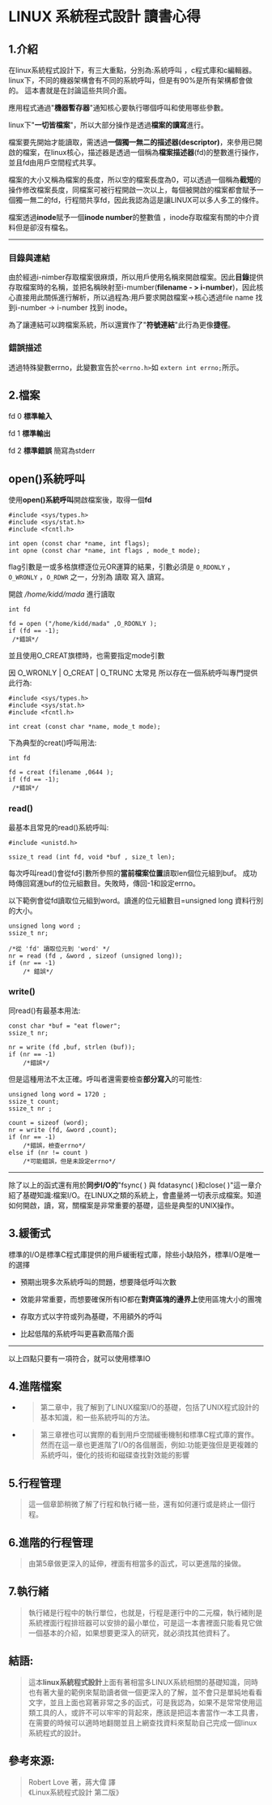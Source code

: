 # LINUX 系統程式設計 讀書心得

## 1.介紹
在linux系統程式設計下，有三大重點，分別為:系統呼叫 ，c程式庫和c編輯器。 
linux下，不同的機器架構會有不同的系統呼叫，但是有90%是所有架構都會做的。
這本書就是在討論這些共同介面。

應用程式通過"**機器暫存器**"通知核心要執行哪個呼叫和使用哪些參數。

linux下"**一切皆檔案**"，所以大部分操作是透過**檔案的讀寫**進行。

檔案要先開始才能讀取，需透過**一個獨一無二的描述器(descriptor)**，來參用已開啟的檔案，在linux核心，描述器是透過一個稱為**檔案描述器**(fd)的整數進行操作，並且fd由用戶空間程式共享。

檔案的大小又稱為檔案的長度，所以空的檔案長度為0，可以透過一個稱為**截短**的操作修改檔案長度，同檔案可被行程開啟一次以上，每個被開啟的檔案都會賦予一個獨一無二的fd，行程間共享fd，因此我認為這是讓LINUX可以多人多工的條件。

檔案透過**inode**賦予一個**inode number**的整數值 ，inode存取檔案有關的中介資料但是卻沒有檔名。
***************
### 目錄與連結
由於經過i-nimber存取檔案很麻煩，所以用戶使用名稱來開啟檔案。因此**目錄**提供存取檔案時的名稱，並把名稱映射至i-mumber(**filename - > i-number**)，因此核心直接用此關係進行解析，所以過程為:用戶要求開啟檔案->核心透過file name 找到i-number -> i-number 找到 inode。

為了讓連結可以跨檔案系統，所以還實作了"**符號連結**"此行為更像**捷徑**。

### 錯誤描述

透過特殊變數errno，此變數宣告於`<errno.h>`如 `extern int errno;`所示。









    
  
 

## 2.檔案

fd 0 **標準輸入**

fd 1 **標準輸出**

fd 2 **標準錯誤** 簡寫為stderr


## open()系統呼叫

使用**open()系統呼叫**開啟檔案後，取得一個**fd**
``` 
#include <sys/types.h>
#include <sys/stat.h>
#include <fcntl.h>

int open (const char *name, int flags);
int opne (const char *name, int flags , mode_t mode);

```   
flag引數是一或多格旗標逐位元OR運算的結果，引數必須是 `O_RDONLY` ， `O_WRONLY` ，`O_RDWR` 之一，分別為 讀取 寫入 讀寫。

開啟 */home/kidd/mada* 進行讀取
```
int fd 

fd = open ("/home/kidd/mada" ,O_RDONLY );
if (fd == -1);
 /*錯誤*/
```

並且使用O_CREAT旗標時，也需要指定mode引數

因 O_WRONLY | O_CREAT | O_TRUNC 太常見 所以存在一個系統呼叫專門提供此行為:
``` 
#include <sys/types.h>
#include <sys/stat.h>
#include <fcntl.h>

int creat (const char *name, mode_t mode);

```

下為典型的creat()呼叫用法:
```
int fd 

fd = creat (filename ,0644 );
if (fd == -1);
 /*錯誤*/
```
### read()
最基本且常見的read()系統呼叫:
```
#include <unistd.h>

ssize_t read (int fd, void *buf , size_t len);
```
每次呼叫read()會從fd引數所參照的**當前檔案位置**讀取len個位元組到buf。 成功時傳回寫進buf的位元組數目。失敗時，傳回-1和設定errno。

以下範例會從fd讀取位元組到word。讀進的位元組數目=unsigned long 資料行別的大小。
```
unsigned long word ;
ssize_t nr;

/*從 'fd' 讀取位元到 'word' */
nr = read (fd , &word , sizeof (unsigned long));
if (nr == -1)
    /* 錯誤*/
```

### write() 
同read()有最基本用法:
```
const char *buf = "eat flower";
ssize_t nr;

nr = write (fd ,buf, strlen (buf));
if (nr == -1)
    /*錯誤*/
```

但是這種用法不太正確。呼叫者還需要檢查**部分寫入**的可能性:
```
unsigned long word = 1720 ; 
ssize_t count;
ssize_t nr ;

count = sizeof (word);
nr = write (fd, &word ,count);
if (nr == -1)
    /*錯誤，檢查errno*/
else if (nr != count )
    /*可能錯誤，但是未設定errno*/
```
---
除了以上的函式還有用於**同步I/O的**"fsync( ) 與 fdatasync( )和close( )"這一章介紹了基礎知識:檔案I/O。在LINUX之類的系統上，會盡量將一切表示成檔案。知道如何開啟，讀，寫，關檔案是非常重要的基礎，這些是典型的UNIX操作。



## 3.緩衝式
標準的I/O是標準C程式庫提供的用戶緩衝程式庫，除些小缺陷外，標準I/O是唯一的選擇

* 預期出現多次系統呼叫的問題，想要降低呼叫次數


* 效能非常重要，而想要確保所有IO都在**對齊區塊的邊界上**使用區塊大小的團塊

* 存取方式以字符或列為基礎，不用額外的呼叫

* 比起低階的系統呼叫更喜歡高階介面

----

以上四點只要有一項符合，就可以使用標準IO

## 4.進階檔案

* >第二章中，我了解到了LINUX檔案I/O的基礎，包括了UNIX程式設計的基本知識，和一些系統呼叫的方法。

* >第三章裡也可以實際的看到用戶空間緩衝機制和標準C程式庫的實作。然而在這一章也更進階了I/O的各個層面，例如:功能更強但是更複雜的系統呼叫，優化的技術和磁碟查找對效能的影響


## 5.行程管理
 >這一個章節稍微了解了行程和執行緒一些，還有如何運行或是終止一個行程。

## 6.進階的行程管理

>由第5章做更深入的延伸，裡面有相當多的函式，可以更進階的操做。

## 7.執行緒

>執行緒是行程中的執行單位，也就是，行程是運行中的二元檔，執行緒則是系統裡面行程排班器可以安排的最小單位，可是這一本書裡面只能看見它做一個基本的介紹，如果想要更深入的研究，就必須找其他資料了。


## 結語:
>這本**linux系統程式設計**上面有著相當多LINUX系統相關的基礎知識，同時也有著大量的範例來幫助讀者做一個更深入的了解，並不會只是單純地看看文字，並且上面也寫著非常之多的函式，可是我認為，如果不是常常使用這類工具的人，或許不可以牢牢的背起來，應該是把這本書當作一本工具書，在需要的時候可以適時地翻閱並且上網查找資料來幫助自己完成一個linux系統程式的設計。

## 參考來源:
>Robert Love 著，蔣大偉 譯<br>《Linux系統程式設計 第二版》